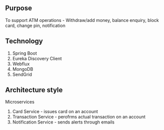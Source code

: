 ## Purpose
To support ATM operations - Withdraw/add money, balance enquiry, block card, change pin, notification

## Technology
1. Spring Boot
2. Eureka Discovery Client
3. Webflux
4. MongoDB
5. SendGrid


## Architecture style
Microservices

1. Card Service - issues card on an account
2. Transaction Service - perofrms actual transaction on an account
3. Notification Service - sends alerts through emails
